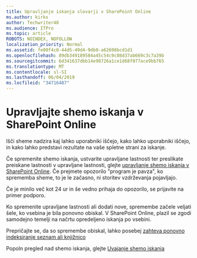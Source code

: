 ```yaml
---
title: Upravljanje iskanja slovarji v SharePoint Online
ms.author: kirks
author: Techwriter40
ms.audience: ITPro
ms.topic: article
ROBOTS: NOINDEX, NOFOLLOW
localization_priority: Normal
ms.assetid: fe00f4c0-44d5-49d4-9db0-a62698bcd1d1
ms.openlocfilehash: 89db349189584a45c54c9c08d37ab669c3c7a39b
ms.sourcegitcommit: 6d341637dbb14e90726a1ce1d68f077ace9bb765
ms.translationtype: MT
ms.contentlocale: sl-SI
ms.lasthandoff: 06/04/2019
ms.locfileid: "34716487"
---
```

# <a name="manage-search-schema-in-sharepoint-online"></a>Upravljajte shemo iskanja v SharePoint Online

Išči sheme nadzira kaj lahko uporabniki iščejo, kako lahko uporabniki iščejo, in kako lahko predstavi rezultate na vaše spletne strani za iskanje. 

Če spremenite shemo iskanja, ustvarite upravljane lastnosti ter preslikate preiskane lastnosti v upravljane lastnosti, glejte [upravljanje shemo iskanja v SharePoint Online](https://docs.microsoft.com/en-us/sharepoint/manage-search-schema). Če prejmete opozorilo "program je pavza", ko sprememba sheme, to je le začasno, ni storitev vzdrževanja pojavljajo. 

Če je minilo več kot 24 ur in še vedno prihaja do opozorilo, se prijavite na primer podporo.

Ko spremenite upravljane lastnosti ali dodati nove, spremembe začele veljati šele, ko vsebina je bila ponovno obiskal. V SharePoint Online, plazil se zgodi samodejno temelji na načrtu opredeljeno iskanja po vsebini.

Prepričajte se, da so spremembe obiskal, lahko posebej [zahteva ponovno indeksiranje seznam ali knjižnico](https://docs.microsoft.com/en-us/sharepoint/manage-search-schema#request-re-indexing-of-a-document-library-or-list) 

Popoln pregled nad shemo iskanja, glejte [Uvajanje shemo iskanja](https://blogs.technet.microsoft.com/tothesharepoint/2012/11/25/introducing-search-schema-for-sharepoint-2013/) 

